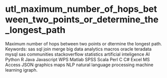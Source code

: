# utl_maximum_number_of_hops_between_two_points_or_determine_the_longest_path
Maximum number of hops between two points or dtermine the longest path.                                                                                                                                                                                                          Keywords: sas sql join merge big data analytics macros oracle teradata mysql sas communities stackoverflow statistics                   artificial inteligence AI Python R Java Javascript WPS Matlab SPSS Scala Perl C C# Excel MS Access JSON graphics maps NLP                natural language processing machine learning igraph.   
